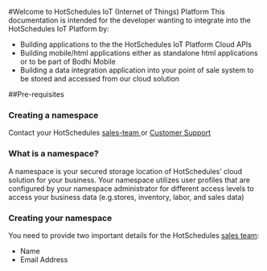 #Welcome to HotSchedules IoT (Internet of Things) Platform 
This documentation is intended for the developer wanting to integrate into the HotSchedules IoT Platform by:

* Building applications to the the HotSchedules IoT Platform Cloud APIs
* Building mobile/html applications either as standalone html applications or to be part of Bodhi Mobile
* Building a data integration application into your point of sale system to be stored and accessed from our cloud solution

##Pre-requisites 

### Creating a namespace
Contact your HotSchedules [sales-team ](mailto:contactcenter@hotschedules.com) or [Customer Support ](https://www.hotschedules.com/customer-care/) 


### What is a namespace? 
A namespace is your secured storage location of HotSchedules’ cloud solution for your business.
Your namespace utilizes user profiles that are configured by your namespace administrator for different access levels to access your business data (e.g.stores, inventory, labor, and sales data)

### Creating your namespace 
You need to provide two important details for the HotSchedules [sales team](mailto:contactcenter@hotschedules.com):

* Name
* Email Address
